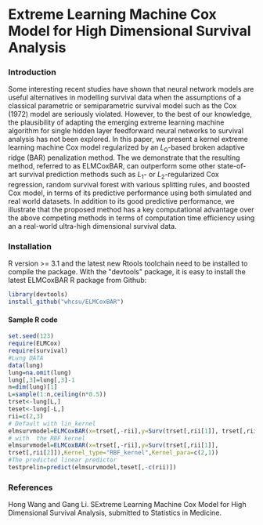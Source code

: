 # Extreme Learning Machine Cox Model for High Dimensional Survival Analysis
### Introduction
Some interesting recent studies have shown that neural network models are useful alternatives in modelling  survival data when the assumptions of a classical parametric or semiparametric survival model such as the Cox (1972) model are seriously violated. However,  to the best of our knowledge, the plausibility of adapting the emerging extreme learning machine algorithm for single hidden layer feedforward neural networks to survival analysis has not been explored. In this paper, we present a kernel extreme learning machine Cox model regularized by an $L_0$-based broken adaptive ridge (BAR) penalization method. The we demonstrate that the resulting method, referred to as ELMCoxBAR, can outperform some other state-of-art survival prediction methods such as $L_1$- or $L_2$-regularized Cox regression, random survival forest with various splitting rules, and boosted Cox model, in terms of its predictive performance using both simulated and real world datasets. In addition to its good predictive performance,  we illustrate that the proposed method has a key computational advantage over  the above competing methods in terms of computation time efficiency using an  a real-world ultra-high dimensional survival data.

### Installation 
R version >= 3.1 and the latest new Rtools toolchain need to be installed to compile the package. With the "devtools" package, it is easy to install the latest ELMCoxBAR R package from Github:
```R
library(devtools)
install_github("whcsu/ELMCoxBAR")
```
#### Sample R code

```R
set.seed(123)
require(ELMCox)
require(survival)
#Lung DATA
data(lung)
lung=na.omit(lung)
lung[,3]=lung[,3]-1
n=dim(lung)[1]
L=sample(1:n,ceiling(n*0.5))
trset<-lung[L,]
teset<-lung[-L,]
rii=c(2,3)
# Default with lin_kernel
elmsurvmodel=ELMCoxBAR(x=trset[,-rii],y=Surv(trset[,rii[1]], trset[,rii[2]]))
# with  the RBF kernel
elmsurvmodel=ELMCoxBAR(x=trset[,-rii],y=Surv(trset[,rii[1]],
trset[,rii[2]]),Kernel_type="RBF_kernel",Kernel_para=c(2,1))
#The predicted linear predictor
testprelin=predict(elmsurvmodel,teset[,-c(rii)])
```

### References

Hong Wang and Gang Li. SExtreme Learning Machine Cox Model for High Dimensional Survival Analysis, submitted to Statistics in Medicine.
